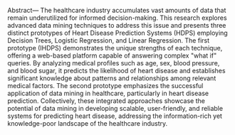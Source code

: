 Abstract— The healthcare industry accumulates vast amounts of data that remain underutilized for informed decision-making. This research explores advanced data mining techniques to address this issue and presents three distinct prototypes of Heart Disease Prediction Systems (HDPS) employing Decision Trees, Logistic Regression, and Linear Regression. The first prototype (IHDPS) demonstrates the unique strengths of each technique, offering a web-based platform capable of answering complex "what if" queries. By analyzing medical profiles such as age, sex, blood pressure, and blood sugar, it predicts the likelihood of heart disease and establishes significant knowledge about patterns and relationships among relevant medical factors. The second prototype emphasizes the successful application of data mining in healthcare, particularly in heart disease prediction. Collectively, these integrated approaches showcase the potential of data mining in developing scalable, user-friendly, and reliable systems for predicting heart disease, addressing the information-rich yet knowledge-poor landscape of the healthcare industry.
